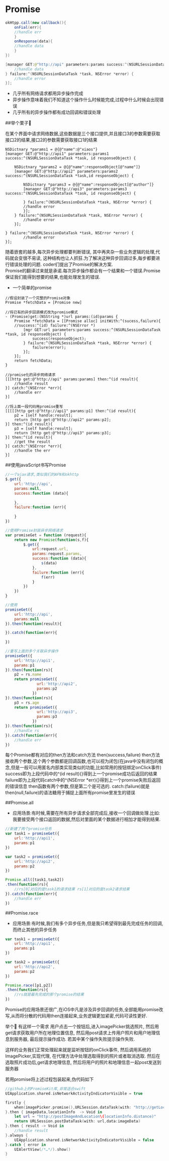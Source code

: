# Promise

```java
okHtpp.call(new callback(){
    onFial(err){
    //handle err
    }
    onResponse(data){
    //handle data
    }
})
```

```Swift
[manager GET:@"http://api" parameters:params success:^(NSURLSessionDataTask *task, id responseObject) {
    //handle data
} failure:^(NSURLSessionDataTask *task, NSError *error) {
    //handle error
}];
```

* 几乎所有网络请求都用异步操作完成
* 异步操作意味着我们不知道这个操作什么时候能完成,过程中什么时候会出现错误
* 几乎所有的异步操作都有成功回调和错误处理

##举个栗子🌰

在某个界面中请求网络数据,这些数据是三个接口提供,并且接口3的参数需要获取接口2的结果,接口2的参数需要获取接口1的结果

```oc
NSDictnary *params1 = @{@"name":@"xiaos"}
[manager GET:@"http://api1" parameters:params1 success:^(NSURLSessionDataTask *task, id responseObject) {

    NSDictnary *params2 = @{@"name":responseObject[@"name"]}    
    [manager GET:@"http://api2" parameters:params2 success:^(NSURLSessionDataTask *task,id responseObject) {
    
        NSDictnary *params3 = @{@"name":responseObject[@"author"]}
        [manager GET:@"http://api3" parameters:params3 success:^(NSURLSessionDataTask *task, id responseObject) {

        } failure:^(NSURLSessionDataTask *task, NSError *error) {
        //handle error
        }];
    } failure:^(NSURLSessionDataTask *task, NSError *error) {
        //handle error
    }];

} failure:^(NSURLSessionDataTask *task, NSError *error) {
        //handle error
}];
```

随着嵌套的越多,每次异步处理都要判断错误,
其中再夹杂一些业务逻辑的处理,代码就会变很不易读,
这种结构也让人抓狂.为了解决这种异步回调过多,每步都要进行错误处理的问题.
coder们提出了Promise的解决方案.           
Promise的翻译过来就是承诺.每次异步操作都会有一个结果和一个错误.Promise保证我们能得到想要的结果,也能处理发生的错误.

* 一个简单的promise

```oc
//假设封装了一个完整的Promise对象
Promise *fetchData = [Promise new]

//将已有的异步回调模式改为promise模式
- (Promise)get:(NSString *)url params:(id)params {
    Promise *fetchData = [[Promise alloc] initWith:^(sucess,failure){
    //success:^(id) failure:^(NSError *)
        [mgr GET:url parameters:params success:^(NSURLSessionDataTask *task, id responseObject) {
            success(responseObject);
        } failure:^(NSURLSessionDataTask *task, NSError *error) {
            failure(error);
        }];        
    }];
    return fetchData;    
}

//promise化的异步网络请求
[[[http get:@"http://api" params:params] then:^(id result){
    //handle result
}] catch:^(NSError *err){
    //handle err
}]

//将上面一段代码用promise重写
[[[[[http get:@"http://api1" params:p1] then:^(id result){
    p2 = [self handle:result];
    return [http get:@"http://api2" params:p2];    
}] then:^(id result){
    p3 = [self handle:result];
    return [http get:@"http://api3" params:p3];
}] then:^(id result){
    //get the result
}] catch:^(NSError *err){
    //handle the err
}]
```

##使用javaScript书写Promise

```js
//一个ajax请求,类似我们的AFN和okhttp
$.get({
    url:'http://api',
    params:null,
    success:function (data){
    
    },
    failure:function (err){
    
    }
})

//使用Promise封装异步网络请求
var promiseGet = function (request){
    return new Promise(function(s,f){
        $.get({
            url:request.url,
            params:request.params,
            success:function (data){
                s(data)
            },
            failure:function (err){
                f(err)
            }
        })
    })
}

//使用
promiseGet({
    url:'http://api',
    params:null
}).then(function(result){

}).catch(function(err){
    
})

//重写上面的多个关联异步操作
promiseGet({
    url:'http://api1',
    params:p1
}).then(function(rs){
    p2 = rs.name
    return promiseGet({
              url:'http://api2',
              params:p2
            })
}).then(function(rs){
    p3 = rs.age
    return promiseGet({
              url:'http://api3',
              params:p3
            })
}).then(function(rs){
    //handle rs
}).catch(function(err){
    //handle err
})
```

每个Promise都有对应的then方法和catch方法
then(success,failure)
then方法接收两个参数,这个两个参数都是回调函数,也可以视为闭包(在java中没有闭包的概念,但是一般可以用匿名内部类实现类似的功能,比如常用的按钮绑定onClick事件)
success即为上段代码中的\^(id result){}得到上一个promise成功后返回的结果
failure即为上段代码catch中的\^(NSError *err){}得到上一个promise失败后返回的错误信息
then函数有两个参数,但是第二个是可选的.
catch:(failure)就是then(null,failure)的语法糖用于捕捉上面所有promise里发生的错误

##Promise.all
* 应用场景:有时候,需要在所有异步请求全部完成后,接收一个回调做处理.比如:我要接受两个接口返回的数据,然后对里面的某个数据进行相加才能得到结果.

```js
//新建了两个promise任务
var task1 = promiseGet({
    url:'http://api1',
    params:p1
})

var task2 = promiseGet({
    url:'http://api2',
    params:p2
})

Promise.all([task1,task2])
.then(function(rs){
    //rs[0]对应的是task1的请求结果 rs[1]对应的是task2请求结果
}).catch(function(err){
    //handle err
})
```

##Promise.race
* 应用场景:有时候,我们有多个异步任务,但是我只希望得到最先完成任务的回调,而终止其他的异步任务

```js
var task1 = promiseGet({
    url:'http://api1',
    params:p1
})

var task2 = promiseGet({
    url:'http://api2',
    params:p2
})

Promise.race([p1,p2])
.then(function(rs){
    //rs就是最先完成的那个promise的结果
})
```

Promise的应用场景还很广,在iOS中凡是涉及异步回调的任务,全部能用promise改写,从而将分散的代码用then连接起来,业务逻辑更加紧密,代码可读性更好.

举个🌰
有这样一个需求
用户点击一个按钮后,进入imagePicker挑选照片,
然后用get请求获取用户所在地理位置信息,
然后用post请求上传用户照片和用户地理信息到服务器,
最后提示操作成功.
若其中某个操作失败提示操作失败.

这样的业务我们正常处理起来就是监听按钮的onClick事件,
然后调用系统的ImagePicker,实现代理,
在代理方法中处理选取得到的照片或者取消选取.
然后在选取照片成功后,get请求地理信息,
然后将用户的照片和地理信息一起post发送到服务器

若用promise将上述过程包装起来,伪代码如下

```swift
//github上的PromiseKit库,非常适合swift
UIApplication.shared.isNetworkActivityIndicatorVisible = true

firstly {
    when(imagePicker.promise(),URLSession.dataTask(with: "http://getLoctionInfo"))
}.then { imageData,locationInfo  -> Void in
    let url = "http://postImageAndLocation\(locationInfo.distance)"
    return URLSession.postDataTask(with: url,data:imageData)
}.then { result -> Void in
    //handle result
}.always {
    UIApplication.shared.isNetworkActivityIndicatorVisible = false
}.catch { error in
    UIAlertView(/*…*/).show()
}
```


